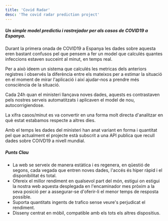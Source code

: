 ```yaml
---
title: 'Covid Radar'
desc: 'The covid radar prediction project'
---
```


##### Un simple model predictiu i rastrejador per als casos de COVID19 a Espanya.

Durant la primera onada de COVID19 a Espanya les dades sobre aquesta eren bastant confusos pel que pensem a fer un model que calculés quantes infeccions estaven succeint al minut, en temps real.

Per a això ideem un sistema que calculés les metricas dels anteriors registres i observés la diferència entre els mateixos per a estimar la situació en el moment de mirar l'aplicació i així ajudar-nos a prendre més consciència de la situació.

Cada 24h quan el ministeri llançava noves dades, aquests es contrastaven pels nostres serveis automatitzats i aplicaven el model de nou, autocorrigiendose.

La xifra casos/minut es va convertir en una forma molt directa d'analitzar en què estat estabamos respecte a altres dies.

Amb el temps les dades del ministeri han anat variant en forma i quantitat pel que actualment el projecte està subscrit a una API publica que recull dades sobre COIVD19 a nivell mundial.

##### Punts Clau

- La web se serveix de manera estàtica i es regenera, en qüestió de segons, cada vegada que entren noves dades, l'accés és hiper ràpid i el disponibilitat és total.
- Ofereix el millor rendiment en qualsevol part del món, estigui on estigui la nostra web aquesta desplegada en l'encaminador mes pròxim a la seva posició per a assegurar-se d'oferir-li el menor temps de resposta possible.
- Suporta quantitats ingents de trafico sense veure's perjudicat el rendiment.
- Disseny centrat en mòbil, compatible amb els tots els altres dispositius.
